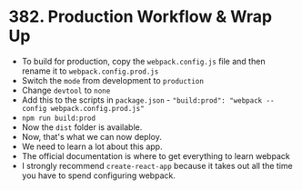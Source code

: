 # 382. Production Workflow & Wrap Up
- To build for production, copy the `webpack.config.js` file and then rename it to `webpack.config.prod.js`
- Switch the `mode` from development to `production`
- Change `devtool` to `none`
- Add this to the scripts in `package.json` - `"build:prod": "webpack --config webpack.config.prod.js"`
- `npm run build:prod`
- Now the `dist` folder is available. 
- Now, that's what we can now deploy.
- We need to learn a lot about this app.
- The official documentation is where to get everything to learn webpack
- I strongly recommend `create-react-app` because it takes out all the time you have to spend configuring webpack.